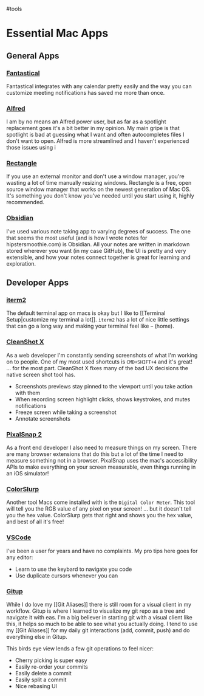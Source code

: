 #tools

# Essential Mac Apps

## General Apps

### [Fantastical](https://flexibits.com/fantastical)

Fantastical integrates with any calendar pretty easily and the way you can customize meeting notifications has saved me more than once.

### [Alfred](https://www.alfredapp.com)

I am by no means an Alfred power user, but as far as a spotlight replacement goes it's a bit better in my opinion.
My main gripe is that spotlight is bad at guessing what I want and often autocompletes files I don't want to open.
Alfred is more streamlined and I haven't experienced those issues using i

### [Rectangle](https://rectangleapp.com)

If you use an external monitor and don't use a window manager, you're wasting a lot of time manually resizing windows.
Rectangle is a free, open source window manager that works on the newest generation of Mac OS.
It's something you don't know you've needed until you start using it, highly recommended.

### [Obsidian](https://obsidian.md)

I've used various note taking app to varying degrees of success.
The one that seems the most useful (and is how I wrote notes for hipstersmoothie.com) is Obsidian.
All your notes are written in markdown stored wherever you want (in my case GitHub), the UI is pretty and very extensible, and how your notes connect together is great for learning and exploration.

## Developer Apps

### [iterm2](https://iterm2.com)

The default terminal app on macs is okay but I like to [[Terminal Setup|customize my terminal a lot]].
`iterm2` has a lot of nice little settings that can go a long way and making your terminal feel like `~` (home).

### [CleanShot X](https://cleanshot.com)

As a web developer I'm constantly sending screenshots of what I'm working on to people.
One of my most used shortcuts is `CMD+SHIFT+4` and it's great!
... for the most part.
CleanShot X fixes many of the bad UX decisions the native screen shot tool has.

- Screenshots previews stay pinned to the viewport until you take action with them
- When recording screen highlight clicks, shows keystrokes, and mutes notifications
- Freeze screen while taking a screenshot
- Annotate screenshots

### [PixalSnap 2](https://getpixelsnap.com)

As a front end developer I also need to measure things on my screen. 
There are many browser extensions that do this but a lot of the time I need to measure something not in a browser.
PixalSnap uses the mac's accessibility APIs to make everything on your screen measurable, even things running in an iOS simulator!

### [ColorSlurp](https://colorslurp.com)

Another tool Macs come installed with is the `Digital Color Meter`.
This tool will tell you the RGB value of any pixel on your screen!
... but it doesn't tell you the hex value.
ColorSlurp gets that right and shows you the hex value, and best of all it's free!

### [VSCode](https://code.visualstudio.com)

I've been a user for years and have no complaints.
My pro tips here goes for any editor:

- Learn to use the keybard to navigate you code
- Use duplicate cursors whenever you can

### [Gitup](https://gitup.co)

While I do love my [[Git Aliases]] there is still room for a visual client in my workflow.
Gitup is where I learned to visualize my git repo as a tree and navigate it with eas.
I'm a big believer in starting git with a visual client like this, it helps so much to be able to see what you actually doing. I tend to use my [[Git Aliases]] for my daily git interactions (add, commit, push) and do everything else in Gitup.

This birds eye view lends a few git operations to feel nicer:

- Cherry picking is super easy
- Easily re-order your commits
- Easily delete a commit
- Easily split a commit
- Nice rebasing UI

